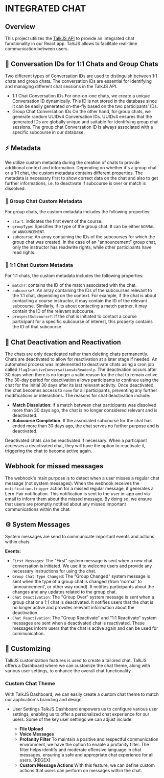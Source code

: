 # INTEGRATED CHAT

## Overview

This project utilizes the [TalkJS API](https://talkjs.com/docs/) to provide an integrated chat functionality in our React app. TalkJS allows to facilitate real-time communication between users.

## 💬 Conversation IDs for 1:1 Chats and Group Chats

Two different types of Conversation IDs are used to distinguish between 1:1 chats and group chats. The conversation IDs are essential for identifying and managing different chat sessions in the TalkJS API.

-   1:1 Chat Conversation IDs
    For one-on-one chats, we create a unique Conversation ID dynamically. This ID is not stored in the database since it can be easily generated on-the-fly based on the two participants' IDs.
-   Group Chat Conversation IDs
    On the other hand, for group chats, we generate random UUIDv4 Conversation IDs. UUIDv4 ensures that the generated IDs are globally unique and suitable for identifying group chat sessions. The group chat Conversation ID is always associated with a specific subcourse in our database.

## ⚡️ Metadata

We utilize custom metadata during the creation of chats to provide additional context and information. Depending on whether it's a group chat or a 1:1 chat, the custom metadata contains different properties. The metadata is necessary first to show correct data on the chat and also to get further informations, i.e. to deactivate if subcourse is over or match is dissolved.

### 👥 Group Chat Custom Metadata

For group chats, the custom metadata includes the following properties:

-   `start`: indicates the first event of the course.
-   `groupType`: Specifies the type of the group chat. It can be either `NORMAL` or `ANNOUNCEMENT`.
-   `subcourse`: An array containing the IDs of the subcourses for which the group chat was created.
    In the case of an "announcement" group chat, only the instructor has readwrite rights, while other participants have read rights.

### 👤 1:1 Chat Custom Metadata

For 1:1 chats, the custom metadata includes the following properties:

-   `match?`: contains the ID of the match associated with the chat.
-   `subcourse?`: An array containing the IDs of the subcourses relevant to the 1:1 chat, depending on the context. For example, if the chat is about contacting a course instructor, it may contain the ID of the relevant subcourse. Similarly, if its about contacting a match partner, it may contain the ID of the relevant subcourse.
-   `prospectSubcourse?`: If the chat is initiated to contact a course participant for a specific subcourse of interest, this property contains the ID of that subcourse.

## 🔁 Chat Deactivation and Reactivation

The chats are only deacticated rather than deleting chats permanently. Chats are deactivated to allow for reactivation at a later stage if needed. An automated process was implemented to deactivate chats using a cron job called `flagInactiveConversationsAsReadonly`. The deactivation occurs after 30 days when there is no longer a valid reason for the chat to remain active. The 30-day period for deactivation allows participants to continue using the chat for the initial 30 days after its last relevant activity. Once deactivated, the chat becomes access to `none` for all participants, preventing any further modifications or interactions.
The reasons for chat deactivation include:

-   **Match Dissolution**: If a match between chat participants was dissolved more than 30 days ago, the chat is no longer considered relevant and is deactivated.
-   **Subcourse Completion**: If the associated subcourse for the chat has ended more than 30 days ago, the chat serves no further purpose and is deactivated.

Deactivated chats can be reactivated if necessary. When a participant accesses a deactivated chat, they will have the option to reactivate it, triggering the chat to become active again.

## Webhook for missed messages

The webhook's main purpose is to detect when a user misses a regular chat message (not system messages). When the webhook receives the `notification.trigger` action for a missed regular message, it generates a Lern-Fair notification. This notification is sent to the user in-app and via email to inform them about the missed message. By doing so, we ensure that users are promptly notified about any missed important communications within the chat.

## ⚙️ System Messages

System messages are send to communicate important events and actions within chats.

**Events:**

-   `First Messages`: The "First" system message is sent when a new chat conversation is initiated. We use it to welcome users and provide any necessary instructions for using the chat.
-   `Group Chat Type Changed`: The "Group Changed" system message is sent when the type of a group chat is changed (from 'normal' to 'announcement', or other way round). It notifies participants about the changes and any updates related to the group chat.
-   `Chat Deactivation`: The "Group Over" system message is sent when a group chat or a 1:1 chat is deactivated. It notifies users that the chat is no longer active and provides relevant information about the deactivation.
-   `Chat Reactivation`: The "Group Reactivate" and "1:1 Reactivate" system messages are sent when a deactivated chat is reactivated. These messages inform users that the chat is active again and can be used for communication.

## 🎨 Customizing

TalkJS customization features is used to create a tailored chat. TalkJS offers a Dashboard where we can customize the chat theme, along with various user settings, to enhance the overall chat functionality.

### Custom Chat Theme

With TalkJS Dashboard, we can easily create a custom chat theme to match our application's branding and design.

-   User Settings
    TalkJS Dashboard empowers us to configure various user settings, enabling us to offer a personalized chat experience for our users. Some of the key user settings we can adjust include:

    -   **File Upload**
    -   **Voice Messages**
    -   **Profanity Filter**
        To maintain a positive and respectful communication environment, we have the option to enable a profanity filter. The filter helps identify and moderate offensive language in chat messages, ensuring a safe and appropriate chat experience for all users. (REGEX)
    -   **Custom Message Actions**
        With this feature, we can define custom actions that users can perform on messages within the chat.
